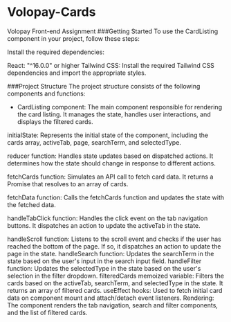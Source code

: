# Volopay-Cards
 Volopay Front-end Assignment
###Getting Started
To use the CardListing component in your project, follow these steps:

Install the required dependencies:

React: "^16.0.0" or higher
Tailwind CSS: Install the required Tailwind CSS dependencies and import the appropriate styles.

###Project Structure
The project structure consists of the following components and functions:

* CardListing component: The main component responsible for rendering the card listing.
It manages the state, handles user interactions, and displays the filtered cards.

initialState: Represents the initial state of the component, including the cards array, activeTab, page, searchTerm, and selectedType.

reducer function: Handles state updates based on dispatched actions. It determines how the state should change in response to different actions.

fetchCards function: Simulates an API call to fetch card data. It returns a Promise that resolves to an array of cards.

fetchData function: Calls the fetchCards function and updates the state with the fetched data.

handleTabClick function: Handles the click event on the tab navigation buttons. It dispatches an action to update the activeTab in the state.

handleScroll function: Listens to the scroll event and checks if the user has reached the bottom of the page. If so, it dispatches an action to update the page in the state.
handleSearch function: Updates the searchTerm in the state based on the user's input in the search input field.
handleFilter function: Updates the selectedType in the state based on the user's selection in the filter dropdown.
filteredCards memoized variable: Filters the cards based on the activeTab, searchTerm, and selectedType in the state. It returns an array of filtered cards.
useEffect hooks: Used to fetch initial card data on component mount and attach/detach event listeners.
Rendering: The component renders the tab navigation, search and filter components, and the list of filtered cards.
